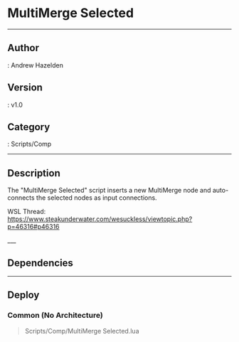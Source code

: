 # MultiMerge Selected
___

## Author
 : Andrew Hazelden

## Version
 : v1.0

## Category
 : Scripts/Comp
___

## Description
<p>The "MultiMerge Selected" script inserts a new MultiMerge node and auto-connects the selected nodes as input connections.</p>

<p>WSL Thread:<br>
<a href="https://www.steakunderwater.com/wesuckless/viewtopic.php?p=46316#p46316">https://www.steakunderwater.com/wesuckless/viewtopic.php?p=46316#p46316</a></p>___

## Dependencies


___

## Deploy

### Common (No Architecture)

> Scripts/Comp/MultiMerge Selected.lua  

